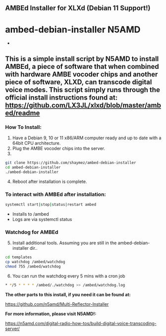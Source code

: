 ## AMBEd Installer for XLXd (Debian 11 Support!)
# ambed-debian-installer N5AMD
-
This is a simple install script by N5AMD to install AMBEd, a piece of software that when combined with hardware AMBE vocoder chips and another piece of software, XLXD, can transcode digital voice modes. This script simply runs through the official install instructions found at:
https://github.com/LX3JL/xlxd/blob/master/ambed/readme
-

### How To Install:
1. Have a Debian 9, 10 or 11 x86/ARM computer ready and up to date with a 64bit CPU architecture.
2. Plug the AMBE vocoder chips into the server.
3. 
```sh
git clone https://github.com/shaymez/ambed-debian-installer
cd ambed-debian-installer
./ambed-debian-installer
```
4. Reboot after installation is complete.

### To interact with AMBEd after installation:
```sh
systemctl start|stop|status|restart ambed
```
 - Installs to /ambed
 - Logs are via systemctl status

### Watchdog for AMBEd
5. Install additional tools. Assuming you are still in the ambed-debian-installer dir..
```sh
cd templates
cp watchdog /ambed/watchdog
chmod 755 /ambed/watchdog
```
6. You can run the watchdog every 5 mins with a cron job
```sh
* */5 * * * * /ambed/./watchdog >> /ambed/watchdog.log
```

**The other parts to this install, if you need it can be found at:**

https://github.com/n5amd/Multi-Reflector-Installer

**For more information, please visit N5AMD!:**

https://n5amd.com/digital-radio-how-tos/build-digital-voice-transcoding-server/
